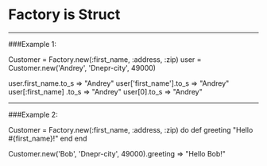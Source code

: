 Factory is Struct
=======================
***
###Example 1:

Customer = Factory.new(:first_name, :address, :zip)
user = Customer.new('Andrey', 'Dnepr-city', 49000)

 user.first_name.to_s        => "Andrey"
 user['first_name'].to_s     => "Andrey"
 user[:first_name] .to_s     => "Andrey"
 user[0].to_s                => "Andrey"
***
###Example 2:

Customer = Factory.new(:first_name, :address, :zip) do
  def greeting
    "Hello #{first_name}!"
  end
end

Customer.new('Bob', 'Dnepr-city', 49000).greeting    => "Hello Bob!"
